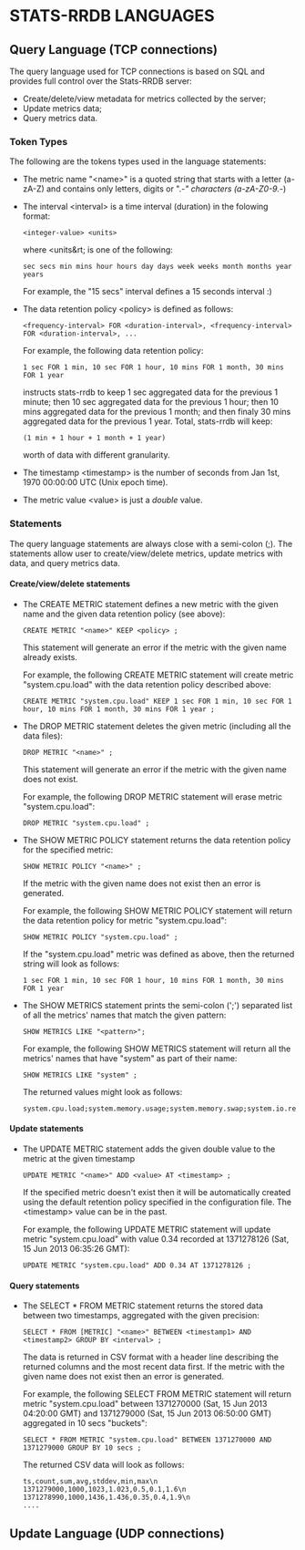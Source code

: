 STATS-RRDB LANGUAGES
=========

Query Language (TCP connections)
---------

The query language used for TCP connections is based on SQL and provides full
control over the Stats-RRDB server:
- Create/delete/view metadata for metrics collected by the server;
- Update metrics data;
- Query metrics data.

### Token Types

The following are the tokens types used in the language statements:

* 	The metric name "&lt;name&gt;" is a quoted string that starts with a letter 
	(a-zA-Z) and contains only letters, digits or "._-" characters (a-zA-Z0-9._-)

* 	The interval &lt;interval&gt; is a time interval (duration) in the folowing format:

		<integer-value> <units>
		
	where &lt;units&rt; is one of the following:
	
		sec secs min mins hour hours day days week weeks month months year years

	For example, the "15 secs" interval defines a 15 seconds interval :)

* 	The data retention policy &lt;policy&gt; is defined as follows:

		<frequency-interval> FOR <duration-interval>, <frequency-interval> FOR <duration-interval>, ...
		
	For example, the following data retention policy:

		1 sec FOR 1 min, 10 sec FOR 1 hour, 10 mins FOR 1 month, 30 mins FOR 1 year
	
	instructs stats-rrdb to keep 1 sec aggregated data for the previous 1 minute;
	then 10 sec aggregated data for the previous 1 hour; then 10 mins aggregated 
	data for the previous 1 month; and then finaly 30 mins aggregated data 
	for the previous 1 year. Total, stats-rrdb will keep:
		
		(1 min + 1 hour + 1 month + 1 year) 
	
	worth of data with different granularity.

*	The timestamp &lt;timestamp&gt; is the number of seconds from Jan 1st, 1970 00:00:00 UTC (Unix epoch time). 

*	The metric value &lt;value&gt; is just a *double* value.	
	

### Statements

The query language statements are always close with a semi-colon (;). The statements
allow user to create/view/delete metrics, update metrics with data, and query metrics data.

#### Create/view/delete statements

* 	The CREATE METRIC statement defines a new metric with the given name and 
	the given data retention policy (see above):

		CREATE METRIC "<name>" KEEP <policy> ;

	This statement will generate an error if the metric with the given name 
	already exists.

	For example, the following CREATE METRIC statement will create metric "system.cpu.load" 
	with the data retention policy described above:

		CREATE METRIC "system.cpu.load" KEEP 1 sec FOR 1 min, 10 sec FOR 1 hour, 10 mins FOR 1 month, 30 mins FOR 1 year ;

* 	The DROP METRIC statement deletes the given metric (including all the data files):

		DROP METRIC "<name>" ;

	This statement will generate an error if the metric with the given name 
	does not exist.

	For example, the following DROP METRIC statement will erase metric "system.cpu.load":

		DROP METRIC "system.cpu.load" ;


* 	The SHOW METRIC POLICY statement returns the data retention policy for the 
	specified metric:

		SHOW METRIC POLICY "<name>" ;

	If the metric with the given name does not exist then an error is generated.

	For example, the following SHOW METRIC POLICY statement will return the data 
	retention policy for metric "system.cpu.load":

		SHOW METRIC POLICY "system.cpu.load" ;

	If the "system.cpu.load" metric was defined as above, then the returned string
	will look as follows:

		1 sec FOR 1 min, 10 sec FOR 1 hour, 10 mins FOR 1 month, 30 mins FOR 1 year
		

* 	The SHOW METRICS statement prints the semi-colon (';') separated list of all 
	the metrics' names that match the given pattern:

		SHOW METRICS LIKE "<pattern>";

	For example, the following SHOW METRICS statement will return all the metrics' 
	names that have "system" as part of their name:

		SHOW METRICS LIKE "system" ;
 
	The returned values might look as follows:

		system.cpu.load;system.memory.usage;system.memory.swap;system.io.reads;system.io.writes;
 
#### Update statements

* 	The UPDATE METRIC statement adds the given double value to the metric at 
	the given timestamp

		UPDATE METRIC "<name>" ADD <value> AT <timestamp> ;

	If the specified metric doesn't exist then it will be automatically created
	using the default retention policy specified in the configuration file. 
	The &lt;timestamp&gt; value can be in the past.

	For example, the following UPDATE METRIC statement will update metric 
	"system.cpu.load" with value 0.34 recorded at 1371278126 (Sat, 15 Jun 
	2013 06:35:26 GMT):

		UPDATE METRIC "system.cpu.load" ADD 0.34 AT 1371278126 ;

#### Query statements

* 	The SELECT * FROM METRIC statement returns the stored data between two 
	timestamps, aggregated with the given precision:

		SELECT * FROM [METRIC] "<name>" BETWEEN <timestamp1> AND <timestamp2> GROUP BY <interval> ;

	The data is returned in CSV format with a header line describing the returned 
	columns and the most recent data first. If the metric with the given name does
	not exist then an error is generated.

	For example, the following SELECT FROM METRIC statement will return metric 
	"system.cpu.load" between 1371270000 (Sat, 15 Jun 2013 04:20:00 GMT) and 
	1371279000 (Sat, 15 Jun 2013 06:50:00 GMT) aggregated in 10 secs "buckets":

		SELECT * FROM METRIC "system.cpu.load" BETWEEN 1371270000 AND 1371279000 GROUP BY 10 secs ;

	The returned CSV data will look as follows:

		ts,count,sum,avg,stddev,min,max\n
		1371279000,1000,1023,1.023,0.5,0.1,1.6\n
		1371278990,1000,1436,1.436,0.35,0.4,1.9\n
		....



Update Language (UDP connections)
---------

